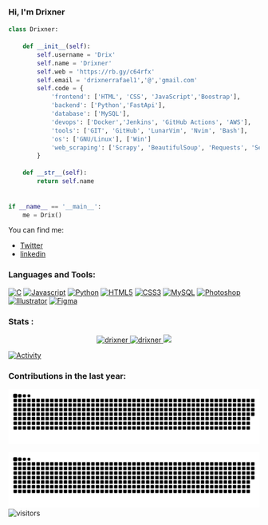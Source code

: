 <!---------- Profile banner ---------->

<!---------- Introduction ---------->
### Hi, I'm Drixner



```python
class Drixner:

    def __init__(self):
        self.username = 'Drix'
        self.name = 'Drixner'
        self.web = 'https://rb.gy/c64rfx'
        self.email = 'drixnerrafael1','@','gmail.com'
        self.code = {
            'frontend': ['HTML', 'CSS', 'JavaScript','Boostrap'],
            'backend': ['Python','FastApi'],
            'database': ['MySQL'],
            'devops': ['Docker','Jenkins', 'GitHub Actions', 'AWS'],
            'tools': ['GIT', 'GitHub', 'LunarVim', 'Nvim', 'Bash'],
            'os': ['GNU/Linux'], ['Win']
            'web_scraping': ['Scrapy', 'BeautifulSoup', 'Requests', 'Selenium', 'Puppeteer']
        }

    def __str__(self):
        return self.name


if __name__ == '__main__':
    me = Drix()

```

You can find me:
- [Twitter](https://twitter.com/DrixnerRafael)
- [linkedin](https://www.linkedin.com/in/drixner/)

<!---------- Social icons section ---------->

<!---------- More about me section ---------->

<!---------- Languages and tools section ---------->
### Languages and Tools:

<p align="left">
<a href="https://docs.microsoft.com/en-us/cpp/?view=msvc-170" target="_blank" rel="noreferrer"><img src="https://raw.githubusercontent.com/danielcranney/readme-generator/main/public/icons/skills/c-colored.svg" width="36" height="36" alt="C" /></a>
<a href="https://developer.mozilla.org/en-US/docs/Web/JavaScript" target="_blank" rel="noreferrer"><img src="https://raw.githubusercontent.com/danielcranney/readme-generator/main/public/icons/skills/javascript-colored.svg" width="36" height="36" alt="Javascript" /></a>
<a href="https://www.python.org/" target="_blank" rel="noreferrer"><img src="https://raw.githubusercontent.com/danielcranney/readme-generator/main/public/icons/skills/python-colored.svg" width="36" height="36" alt="Python" /></a>
<a href="https://developer.mozilla.org/en-US/docs/Glossary/HTML5" target="_blank" rel="noreferrer"><img src="https://raw.githubusercontent.com/danielcranney/readme-generator/main/public/icons/skills/html5-colored.svg" width="36" height="36" alt="HTML5" /></a>
<a href="https://www.w3.org/TR/CSS/#css" target="_blank" rel="noreferrer"><img src="https://raw.githubusercontent.com/danielcranney/readme-generator/main/public/icons/skills/css3-colored.svg" width="36" height="36" alt="CSS3" /></a>
<a href="https://www.mysql.com/" target="_blank" rel="noreferrer"><img src="https://raw.githubusercontent.com/danielcranney/readme-generator/main/public/icons/skills/mysql-colored.svg" width="36" height="36" alt="MySQL" /></a>
<a href="https://www.adobe.com/uk/products/photoshop.html" target="_blank" rel="noreferrer"><img src="https://raw.githubusercontent.com/danielcranney/readme-generator/main/public/icons/skills/photoshop-colored.svg" width="36" height="36" alt="Photoshop" /></a>
<a href="adobe.com/uk/products/illustrator.html" target="_blank" rel="noreferrer"><img src="https://raw.githubusercontent.com/danielcranney/readme-generator/main/public/icons/skills/illustrator-colored.svg" width="36" height="36" alt="Illustrator" /></a>
<a href="https://www.figma.com/" target="_blank" rel="noreferrer"><img src="https://raw.githubusercontent.com/danielcranney/readme-generator/main/public/icons/skills/figma-colored.svg" width="36" height="36" alt="Figma" /></a>
</p>


### Stats :
<div align="center">
  <a href="https://github.com/drixner">
    <img height="162em" src="https://github-readme-stats-sigma-five.vercel.app/api?username=Drixner&show_icons=true&theme=dark" alt="drixner" />
    <img height="162em" src="https://github-readme-stats-sigma-five.vercel.app/api/top-langs?username=Drixner&layout=compact&langs_count=6&theme=dark" alt="drixner" />
     <img src="https://wakatime.com/share/@CaptainCrunch/88abba16-2961-44e5-913c-102f5b94261c.png" width="70%" />
    <br/>
  </a>
</div>

[![Activity](https://github-readme-activity-graph.cyclic.app/graph?username=Drixner&area_color=0e4429&theme=github-compact)](https://github.com/drixner)


### Contributions in the last year:

![github contribution grid snake animation](https://raw.githubusercontent.com/Drixner/Drixner/output/github-contribution-grid-snake-dark.svg#gh-dark-mode-only)

![github contribution grid snake animation](https://raw.githubusercontent.com/Drixner/Drixner/output/github-contribution-grid-snake.svg#gh-light-mode-only)
![visitors](https://visitor-badge.laobi.icu/badge?page_id=drixner.drixner)
